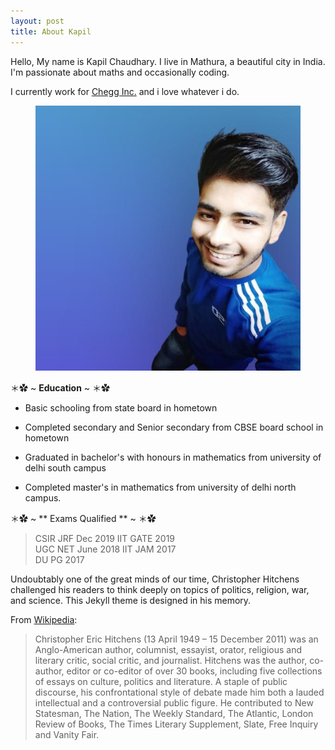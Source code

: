 ```yaml
---
layout: post
title: About Kapil
---
```



Hello, My name is Kapil Chaudhary. I live in Mathura, a beautiful city in India. I'm passionate about maths and occasionally coding.

I currently work for <a href="https://en.m.wikipedia.org/wiki/Chegg" target="_blank">Chegg Inc.</a> and i love whatever i do. 

<figure>
  <img alt="Kapil Chaudhary" src="/me.png" />
</figure>





＊✿ ~ **Education** ~ ＊✿ 

  * Basic schooling from state board in hometown
  
  * Completed secondary and Senior secondary from CBSE board school in hometown
  
  * Graduated in bachelor's with honours in mathematics from university of delhi south campus 
  * Completed master's in mathematics from university of delhi north campus.



＊✿ ~ ** Exams Qualified ** ~ ＊✿

   > CSIR JRF     Dec 2019
   > IIT GATE         2019     
   > UGC NET     June 2018 
   > IIT JAM          2017     
   > DU PG            2017      





Undoubtably one of the great minds of our time, Christopher Hitchens challenged his readers to think deeply on topics of politics, religion, war, and science. This Jekyll theme is designed in his memory.



From [Wikipedia](https://en.wikipedia.org/wiki/Christopher_Hitchens):

>Christopher Eric Hitchens (13 April 1949 – 15 December 2011) was an Anglo-American author, columnist, essayist, orator, religious and literary critic, social critic, and journalist. Hitchens was the author, co-author, editor or co-editor of over 30 books, including five collections of essays on culture, politics and literature. A staple of public discourse, his confrontational style of debate made him both a lauded intellectual and a controversial public figure. He contributed to New Statesman, The Nation, The Weekly Standard, The Atlantic, London Review of Books, The Times Literary Supplement, Slate, Free Inquiry and Vanity Fair.